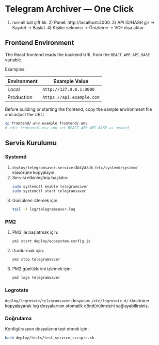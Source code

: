 # Telegram Archiver — One Click
1) run-all.bat çift tık. 2) Panel: http://localhost:3000. 3) API ID/HASH gir → Kaydet → Başlat. 4) Kişiler sekmesi → Önizleme → VCF dışa aktar.

## Frontend Environment

The React frontend reads the backend URL from the `REACT_APP_API_BASE` variable.

Examples:

| Environment | Example Value |
|-------------|---------------|
| Local       | `http://127.0.0.1:8000` |
| Production  | `https://api.example.com` |

Before building or starting the frontend, copy the sample environment file and adjust the URL:

```bash
cp frontend/.env.example frontend/.env
# edit frontend/.env and set REACT_APP_API_BASE as needed
```

## Servis Kurulumu

### Systemd
1. `deploy/telegramsaver.service` dosyasını `/etc/systemd/system/` klasörüne kopyalayın.
2. Servisi etkinleştirip başlatın:
   ```bash
   sudo systemctl enable telegramsaver
   sudo systemctl start telegramsaver
   ```
3. Günlükleri izlemek için:
   ```bash
   tail -f log/telegramsaver.log
   ```

### PM2
1. PM2 ile başlatmak için:
   ```bash
   pm2 start deploy/ecosystem.config.js
   ```
2. Durdurmak için:
   ```bash
   pm2 stop telegramsaver
   ```
3. PM2 günlüklerini izlemek için:
   ```bash
   pm2 logs telegramsaver
   ```

### Logrotate
`deploy/logrotate/telegramsaver` dosyasını `/etc/logrotate.d/` klasörüne kopyalayarak log dosyalarının otomatik döndürülmesini sağlayabilirsiniz.

### Doğrulama
Konfigürasyon dosyalarını test etmek için:
```bash
bash deploy/tests/test_service_scripts.sh
```
